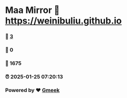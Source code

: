 # Maa Mirror :link: https://weinibuliu.github.io 
### :page_facing_up: [3](https://weinibuliu.github.io/tag.html) 
### :speech_balloon: 0 
### :hibiscus: 1675 
### :alarm_clock: 2025-01-25 07:20:13 
### Powered by :heart: [Gmeek](https://github.com/Meekdai/Gmeek)
